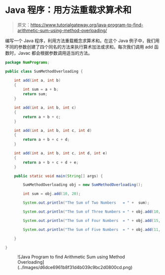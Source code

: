# Java 程序：用方法重载求算术和

> 原文：<https://www.tutorialgateway.org/java-program-to-find-arithmetic-sum-using-method-overloading/>

编写一个 Java 程序，利用方法重载概念求算术和。在这个 Java 例子中，我们用不同的参数创建了四个同名的方法来执行算术加法或求和。每次我们调用 add 函数时，Javac 都会根据参数调用适当的方法。

```java
package NumPrograms;

public class SumMethodOverloading {

	int add(int a, int b)
	{
		int sum = a + b;
		return sum;
	}

	int add(int a, int b, int c)
	{
		return a + b + c;
	}

	int add(int a, int b, int c, int d)
	{
		return a + b + c + d;
	}

	int add(int a, int b, int c, int d, int e)
	{
		return a + b + c + d + e;
	}

	public static void main(String[] args) {

		SumMethodOverloading obj = new SumMethodOverloading();

		int sum = obj.add(10, 20);

		System.out.println("The Sum of Two Numbers   = " +  sum);

		System.out.println("The Sum of Three Numbers = " + obj.add(10, 20, 40));

		System.out.println("The Sum of Four Numbers  = " + obj.add(15, 25, 49, 66));

		System.out.println("The Sum of Five Numbers  = " + obj.add(11, 19, 16, 72, 66));

	}

}
```

<figure class="wp-block-image size-large">![Java Program to find Arithmetic Sum using Method Overloading](../Images/d6dce6961b8f31d4b039c9bc2d0800cd.png)</figure>